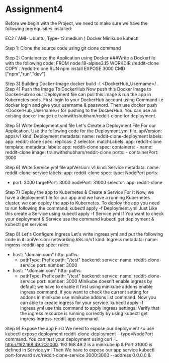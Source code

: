 # Assignment4

Before we begin with the Project, we need to make sure we have the following prerequisites installed:

EC2 ( AMI- Ubuntu, Type- t2.medium )
Docker
Minikube
kubectl

Step 1: Clone the source code
using git clone command

Step 2: Containerize the Application using Docker
###Write a Dockerfile with the following code:
FROM node:19-alpine3.15
WORKDIR /reddit-clone
COPY . /reddit-clone
RUN npm install 
EXPOSE 3000
CMD ["npm","run","dev"]

Step 3) Building Docker-Image
docker build -t <DockerHub_Username>/<Imagename> .
Step 4) Push the Image To DockerHub
Now push this Docker Image to DockerHub so our Deployment file can pull this image & run the app in Kubernetes pods.
First login to your DockerHub account using Command i.e docker login and give your username & password.
Then use docker push <DockerHub_Username>/<Imagename> for pushing to the DockerHub.
You can use an existing docker image i.e trainwithshubham/reddit-clone for deployment.

Step 5) Write Deployment.yml file
Let's Create a Deployment File For our Application. Use the following code for the Deployment.yml file.
apiVersion: apps/v1
kind: Deployment
metadata:
  name: reddit-clone-deployment
  labels:
    app: reddit-clone
spec:
  replicas: 2
  selector:
    matchLabels:
      app: reddit-clone
  template:
    metadata:
      labels:
        app: reddit-clone
    spec:
      containers:
      - name: reddit-clone
        image: trainwithshubham/reddit-clone
        ports:
        - containerPort: 3000

Step 6) Write Service.yml file
apiVersion: v1
kind: Service
metadata:
  name: reddit-clone-service
  labels:
    app: reddit-clone
spec:
  type: NodePort
  ports:
  - port: 3000
    targetPort: 3000
    nodePort: 31000
  selector:
    app: reddit-clone

Step 7) Deploy the app to Kubernetes & Create a Service For It
Now, we have a deployment file for our app and we have a running Kubernetes cluster, we can deploy the app to Kubernetes. To deploy the app you need to run following the command: kubectl apply -f Deployment.yml Just Like this create a Service using kubectl apply -f Service.yml
If You want to check your deployment & Service use the command kubectl get deployment & kubectl get services


Step 8) Let's Configure Ingress
Let's write ingress.yml and put the following code in it:
apiVersion: networking.k8s.io/v1
kind: Ingress
metadata:
  name: ingress-reddit-app
spec:
  rules:
  - host: "domain.com"
    http:
      paths:
      - pathType: Prefix
        path: "/test"
        backend:
          service:
            name: reddit-clone-service
            port:
              number: 3000
  - host: "*.domain.com"
    http:
      paths:
      - pathType: Prefix
        path: "/test"
        backend:
          service:
            name: reddit-clone-service
            port:
              number: 3000
Minikube doesn't enable ingress by default; we have to enable it first using minikube addons enable ingress command.
If you want to check the current setting for addons in minikube use minikube addons list command.
Now you can able to create ingress for your service. kubectl apply -f ingress.yml use this command to apply ingress settings.
Verify that the ingress resource is running correctly by using kubectl get ingress ingress-reddit-app command.



Step 9) Expose the app
First We need to expose our deployment so use kubectl expose deployment reddit-clone-deployment --type=NodePort command.
You can test your deployment using curl -L http://192.168.49.2:31000. 192.168.49.2 is a minikube ip & Port 31000 is defined in Service.yml
Then We have to expose our app service kubectl port-forward svc/reddit-clone-service 3000:3000 --address 0.0.0.0 &
